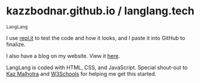 # kazzbodnar.github.io / langlang.tech
`LangLang`

I use [repl.it](https://repl.it/@KazZBodnar/langlang) to test the code and how it looks, and I paste it into GitHub to finalize.

I also have a blog on my website. View it [here](https://langlang.tech/blog).

LangLang is coded with HTML, CSS, and JavaScript. Special shout-out to [Kaz Malhotra](https://github.com/KazMalhotra) and [W3Schools](https://www.w3schools.com/html/) for helping me get this started.
